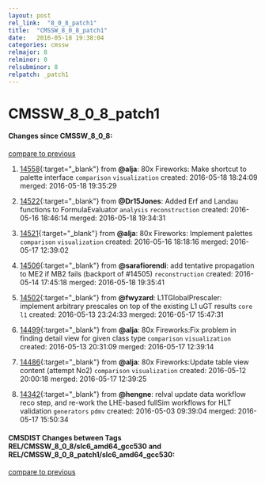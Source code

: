 ```yaml
---
layout: post
rel_link:  "8_0_8_patch1"
title:  "CMSSW_8_0_8_patch1"
date:   2016-05-18 19:38:04
categories: cmssw
relmajor: 8
relminor: 0
relsubminor: 8
relpatch: _patch1
---
```


# CMSSW_8_0_8_patch1
#### Changes since CMSSW_8_0_8:

[compare to previous](https://github.com/cms-sw/cmssw/compare/CMSSW_8_0_8...CMSSW_8_0_8_patch1)



1. [14558](http://github.com/cms-sw/cmssw/pull/14558){:target="_blank"}  from **@alja**: 80x Fireworks: Make shortcut to palette interface  `comparison`  `visualization`  created: 2016-05-18 18:24:09 merged: 2016-05-18 19:35:29

2. [14522](http://github.com/cms-sw/cmssw/pull/14522){:target="_blank"}  from **@Dr15Jones**: Added Erf and Landau functions to FormulaEvaluator `analysis`  `reconstruction`  created: 2016-05-16 18:46:14 merged: 2016-05-18 19:34:31

3. [14521](http://github.com/cms-sw/cmssw/pull/14521){:target="_blank"}  from **@alja**: 80x Fireworks: Implement palettes `comparison`  `visualization`  created: 2016-05-16 18:18:16 merged: 2016-05-17 12:39:02

4. [14506](http://github.com/cms-sw/cmssw/pull/14506){:target="_blank"}  from **@sarafiorendi**: add tentative propagation to ME2 if MB2 fails (backport of #14505) `reconstruction`  created: 2016-05-14 17:45:18 merged: 2016-05-18 19:35:41

5. [14502](http://github.com/cms-sw/cmssw/pull/14502){:target="_blank"}  from **@fwyzard**: L1TGlobalPrescaler: implement arbitrary prescales on top of the existing L1 uGT results `core`  `l1`  created: 2016-05-13 23:24:33 merged: 2016-05-17 15:47:31

6. [14499](http://github.com/cms-sw/cmssw/pull/14499){:target="_blank"}  from **@alja**: 80x Fireworks:Fix problem in finding detail view for given class type `comparison`  `visualization`  created: 2016-05-13 20:31:09 merged: 2016-05-17 12:39:14

7. [14486](http://github.com/cms-sw/cmssw/pull/14486){:target="_blank"}  from **@alja**:  80x Fireworks:Update table view content (attempt No2) `comparison`  `visualization`  created: 2016-05-12 20:00:18 merged: 2016-05-17 12:39:25

8. [14342](http://github.com/cms-sw/cmssw/pull/14342){:target="_blank"}  from **@hengne**: relval update data workflow reco step, and re-work the LHE-based fullSim workflows for HLT validation `generators`  `pdmv`  created: 2016-05-03 09:39:04 merged: 2016-05-17 15:50:34

#### CMSDIST Changes between Tags REL/CMSSW_8_0_8/slc6_amd64_gcc530 and REL/CMSSW_8_0_8_patch1/slc6_amd64_gcc530:

[compare to previous](https://github.com/cms-sw/cmsdist/compare/REL/CMSSW_8_0_8/slc6_amd64_gcc530...REL/CMSSW_8_0_8_patch1/slc6_amd64_gcc530)


